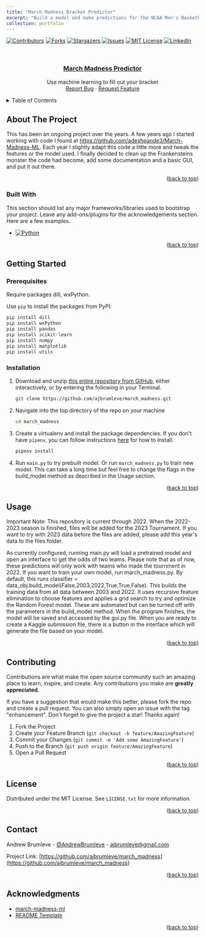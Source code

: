 ```yaml
---
title: "March Madness Bracket Predictor"
excerpt: "Build a model and make predictions for the NCAA Men's Basketball Tournament. <br/><img src='/images/march_madness.jpg'>"
collection: portfolio
---
```

<!-- Improved compatibility of back to top link: See: https://github.com/othneildrew/Best-README-Template/pull/73 -->
<a name="readme-top"></a>
<!--
*** Thanks for checking out the Best-README-Template. If you have a suggestion
*** that would make this better, please fork the repo and create a pull request
*** or simply open an issue with the tag "enhancement".
*** Don't forget to give the project a star!
*** Thanks again! Now go create something AMAZING! :D
-->



<!-- PROJECT SHIELDS -->
<!--
*** I'm using markdown "reference style" links for readability.
*** Reference links are enclosed in brackets [ ] instead of parentheses ( ).
*** See the bottom of this document for the declaration of the reference variables
*** for contributors-url, forks-url, etc. This is an optional, concise syntax you may use.
*** https://www.markdownguide.org/basic-syntax/#reference-style-links
-->
[![Contributors][contributors-shield]][contributors-url]
[![Forks][forks-shield]][forks-url]
[![Stargazers][stars-shield]][stars-url]
[![Issues][issues-shield]][issues-url]
[![MIT License][license-shield]][license-url]
[![LinkedIn][linkedin-shield]][linkedin-url]



<!-- PROJECT LOGO -->
<br />
<div align="center">

  <h3 align="center"><a href="https://github.com/ajbrumleve/march_madness">March Madness Predictor</a></h3>

  <p align="center">
    Use machine learning to fill out your bracket
    <br />
    <a href="https://github.com/ajbrumleve/march_madness/issues">Report Bug</a>
    ·
    <a href="https://github.com/ajbrumleve/march_madness">Request Feature</a>
  </p>
</div>



<!-- TABLE OF CONTENTS -->
<details>
  <summary>Table of Contents</summary>
  <ol>
    <li>
      <a href="#about-the-project">About The Project</a>
      <ul>
        <li><a href="#built-with">Built With</a></li>
      </ul>
    </li>
    <li>
      <a href="#getting-started">Getting Started</a>
      <ul>
        <li><a href="#prerequisites">Prerequisites</a></li>
        <li><a href="#installation">Installation</a></li>
      </ul>
    </li>
    <li><a href="#usage">Usage</a></li>
    <li><a href="#contributing">Contributing</a></li>
    <li><a href="#license">License</a></li>
    <li><a href="#contact">Contact</a></li>
    <li><a href="#acknowledgments">Acknowledgments</a></li>
  </ol>
</details>



<!-- ABOUT THE PROJECT -->
## About The Project

This has been an ongoing project over the years. A few years ago I started working with code I found at https://github.com/adeshpande3/March-Madness-ML. Each year I slightly adapt this code a little more and tweak the features or the model used. I finally decided to clean up the Frankensteins monster the code had become, add some documentation and a basic GUI, and put it out there.

<p align="right">(<a href="#readme-top">back to top</a>)</p>



### Built With

This section should list any major frameworks/libraries used to bootstrap your project. Leave any add-ons/plugins for the acknowledgements section. Here are a few examples.

* [![Python][Python]][Python-url]


<p align="right">(<a href="#readme-top">back to top</a>)</p>



<!-- GETTING STARTED -->
## Getting Started



### Prerequisites

Require packages dill, wxPython.

Use `pip` to install the packages from PyPI:

```bash
pip install dill
pip install wxPython
pip install pandas
pip install scikit-learn
pip install numpy
pip install matplotlib
pip install utils
```


### Installation



1. Download and unzip [this entire repository from GitHub](https://github.com/ajbrumleve/march_madness), either interactively, or by entering the following in your Terminal.
    ```bash
    git clone https://github.com/ajbrumleve/march_madness.git
    ```
2. Navigate into the top directory of the repo on your machine
    ```bash
    cd march_madness
    ```
3. Create a virtualenv and install the package dependencies. If you don't have `pipenv`, you can follow instructions [here](https://pipenv.pypa.io/en/latest/install/) for how to install.
    ```bash
    pipenv install
    ```
4. Run `main.py` to try prebuilt model. Or run `march_madness.py` to train new model. This can take a long time but feel free to change the flags in the build_model method as described in the Usage section.


<p align="right">(<a href="#readme-top">back to top</a>)</p>



<!-- USAGE EXAMPLES -->
## Usage

Important Note:
This repository is current through 2022. When the 2022-2023 season is finished, files will be added for the 2023 Tournament. If you want to try with 2023 data before the files are added, please add this year's data to the files folder.

As currently configured, running main.py will load a pretrained model and open an interface to get the odds of two teams. Please note that as of now, these predictions will only work with teams who made the tournment in 2022. If you want to train your own model, run march_madness.py. By default, this runs classifier = data_obj.build_model(False,2003,2022,True,True,False). This builds the training data from all data between 2003 and 2022. It uses recursive feature elimination to choose features and applies a grid search to try and optimize the Random Forest model. These are automated but can be turned off with the parameters in the build_model method. When the program finishes, the model will be saved and accessed by the gui.py file. When you are ready to create a Kaggle submission file, there is a button in the interface which will generate the file based on your model.


<p align="right">(<a href="#readme-top">back to top</a>)</p>




<!-- CONTRIBUTING -->
## Contributing

Contributions are what make the open source community such an amazing place to learn, inspire, and create. Any contributions you make are **greatly appreciated**.

If you have a suggestion that would make this better, please fork the repo and create a pull request. You can also simply open an issue with the tag "enhancement".
Don't forget to give the project a star! Thanks again!

1. Fork the Project
2. Create your Feature Branch (`git checkout -b feature/AmazingFeature`)
3. Commit your Changes (`git commit -m 'Add some AmazingFeature'`)
4. Push to the Branch (`git push origin feature/AmazingFeature`)
5. Open a Pull Request

<p align="right">(<a href="#readme-top">back to top</a>)</p>



<!-- LICENSE -->
## License

Distributed under the MIT License. See `LICENSE.txt` for more information.

<p align="right">(<a href="#readme-top">back to top</a>)</p>



<!-- CONTACT -->
## Contact

Andrew Brumleve - [@AndrewBrumleve](https://twitter.com/AndrewBrumleve) - ajbrumleve@gmail.com

Project Link: [https://github.com/ajbrumleve/march_madness](https://github.com/ajbrumleve/march_madness)

<p align="right">(<a href="#readme-top">back to top</a>)</p>



<!-- ACKNOWLEDGMENTS -->
## Acknowledgments

* [march-madness-ml](https://github.com/adeshpande3/March-Madness-ML)
* [README Template](https://github.com/othneildrew/Best-README-Template)

<p align="right">(<a href="#readme-top">back to top</a>)</p>



<!-- MARKDOWN LINKS & IMAGES -->
<!-- https://www.markdownguide.org/basic-syntax/#reference-style-links -->
[contributors-shield]: https://img.shields.io/github/contributors/ajbrumleve/march_madness.svg?style=for-the-badge
[contributors-url]: https://github.com/ajbrumleve/march_madness/graphs/contributors
[forks-shield]: https://img.shields.io/github/forks/ajbrumleve/march_madness.svg?style=for-the-badge
[forks-url]: https://github.com/ajbrumleve/march_madness/network/members
[stars-shield]: https://img.shields.io/github/stars/ajbrumleve/march_madness.svg?style=for-the-badge
[stars-url]: https://github.com/ajbrumleve/march_madness/stargazers
[issues-shield]: https://img.shields.io/github/issues/ajbrumleve/march_madness.svg?style=for-the-badge
[issues-url]: https://github.com/ajbrumleve/march_madness/issues
[license-shield]: https://img.shields.io/github/license/ajbrumleve/march_madness.svg?style=for-the-badge
[license-url]: https://github.com/ajbrumleve/march_madness/blob/master/LICENSE
[linkedin-shield]: https://img.shields.io/badge/-LinkedIn-black.svg?style=for-the-badge&logo=linkedin&colorB=555
[linkedin-url]: (https://www.linkedin.com/in/andrew-brumleve-574239227/)
[product-screenshot]: images/screenshot.png
[Python]:  	https://img.shields.io/badge/Python-14354C?style=for-the-badge&logo=python&logoColor=white
[Python-url]: https://python.org/

